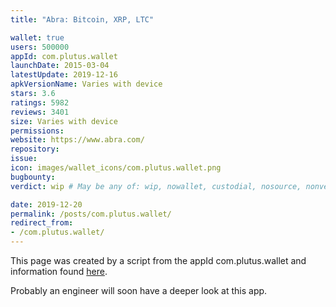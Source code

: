 ```yaml
---
title: "Abra: Bitcoin, XRP, LTC"

wallet: true
users: 500000
appId: com.plutus.wallet
launchDate: 2015-03-04
latestUpdate: 2019-12-16
apkVersionName: Varies with device
stars: 3.6
ratings: 5982
reviews: 3401
size: Varies with device
permissions:
website: https://www.abra.com/
repository:
issue:
icon: images/wallet_icons/com.plutus.wallet.png
bugbounty:
verdict: wip # May be any of: wip, nowallet, custodial, nosource, nonverifiable, verifiable, bounty, cert1, cert2, cert3

date: 2019-12-20
permalink: /posts/com.plutus.wallet/
redirect_from:
- /com.plutus.wallet/
---
```


This page was created by a script from the appId com.plutus.wallet and information found
[here](https://play.google.com/store/apps/details?id=com.plutus.wallet).

Probably an engineer will soon have a deeper look at this app.